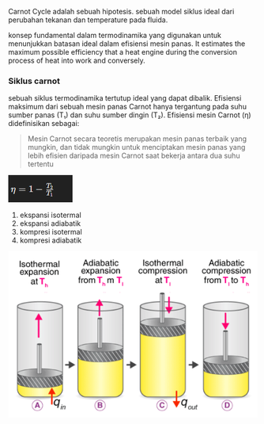 Carnot Cycle adalah sebuah hipotesis. sebuah model siklus ideal dari perubahan tekanan dan temperature pada fluida. 

konsep fundamental dalam termodinamika yang digunakan untuk menunjukkan batasan ideal dalam efisiensi mesin panas. It estimates the maximum possible efficiency that a heat engine during the conversion process of heat into work and conversely.

### Siklus carnot
sebuah siklus termodinamika tertutup ideal yang dapat dibalik. Efisiensi maksimum dari sebuah mesin panas Carnot hanya tergantung pada suhu sumber panas (T₁) dan suhu sumber dingin (T₂). Efisiensi mesin Carnot (η) didefinisikan sebagai:

> Mesin Carnot secara teoretis merupakan mesin panas terbaik yang mungkin, dan tidak mungkin untuk menciptakan mesin panas yang lebih efisien daripada mesin Carnot saat bekerja antara dua suhu tertentu


![7d3b84f001194a6511269533861ad412.png](../../../../_resources/7d3b84f001194a6511269533861ad412.png)

1. ekspansi isotermal
2. ekspansi adiabatik
3. kompresi isotermal
4. kompresi adiabatik


![57ccb9f3d69c76dfe4de6b45e8f2dc1e.png](../../../../_resources/57ccb9f3d69c76dfe4de6b45e8f2dc1e.png)